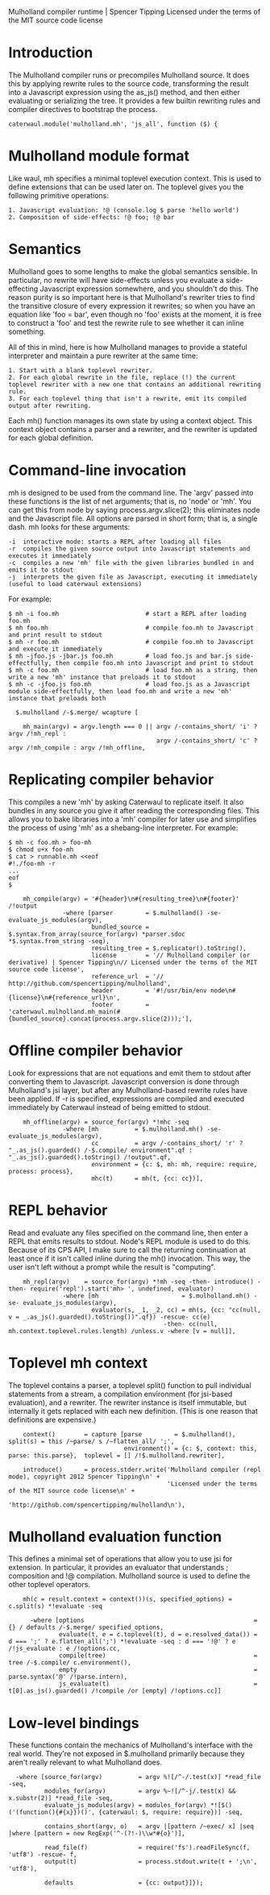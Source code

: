 Mulholland compiler runtime | Spencer Tipping
Licensed under the terms of the MIT source code license

# Introduction

The Mulholland compiler runs or precompiles Mulholland source. It does this by applying rewrite rules to the source code, transforming the result into a Javascript expression using the
as_js() method, and then either evaluating or serializing the tree. It provides a few builtin rewriting rules and compiler directives to bootstrap the process.

    caterwaul.module('mulholland.mh', 'js_all', function ($) {

# Mulholland module format

Like waul, mh specifies a minimal toplevel execution context. This is used to define extensions that can be used later on. The toplevel gives you the following primitive operations:

    1. Javascript evaluation: !@ (console.log $ parse 'hello world')
    2. Composition of side-effects: !@ foo; !@ bar

# Semantics

Mulholland goes to some lengths to make the global semantics sensible. In particular, no rewrite will have side-effects unless you evaluate a side-effecting Javascript expression somewhere,
and you shouldn't do this. The reason purity is so important here is that Mulholland's rewriter tries to find the transitive closure of every expression it rewrites; so when you have an
equation like 'foo = bar', even though no 'foo' exists at the moment, it is free to construct a 'foo' and test the rewrite rule to see whether it can inline something.

All of this in mind, here is how Mulholland manages to provide a stateful interpreter and maintain a pure rewriter at the same time:

    1. Start with a blank toplevel rewriter.
    2. For each global rewrite in the file, replace (!) the current toplevel rewriter with a new one that contains an additional rewriting rule.
    3. For each toplevel thing that isn't a rewrite, emit its compiled output after rewriting.

Each mh() function manages its own state by using a context object. This context object contains a parser and a rewriter, and the rewriter is updated for each global definition.

# Command-line invocation

mh is designed to be used from the command line. The 'argv' passed into these functions is the list of net arguments; that is, no 'node' or 'mh'. You can get this from node by saying
process.argv.slice(2); this eliminates node and the Javascript file. All options are parsed in short form; that is, a single dash. mh looks for these arguments:

    -i  interactive mode: starts a REPL after loading all files
    -r  compiles the given source output into Javascript statements and executes it immediately
    -c  compiles a new 'mh' file with the given libraries bundled in and emits it to stdout
    -j  interprets the given file as Javascript, executing it immediately (useful to load caterwaul extensions)

For example:

    $ mh -i foo.mh                        # start a REPL after loading foo.mh
    $ mh foo.mh                           # compile foo.mh to Javascript and print result to stdout
    $ mh -r foo.mh                        # compile foo.mh to Javascript and execute it immediately
    $ mh -jfoo.js -jbar.js foo.mh         # load foo.js and bar.js side-effectfully, then compile foo.mh into Javascript and print to stdout
    $ mh -c foo.mh                        # load foo.mh as a string, then write a new 'mh' instance that preloads it to stdout
    $ mh -c -jfoo.js foo.mh               # load foo.js as a Javascript module side-effectfully, then load foo.mh and write a new 'mh' instance that preloads both

      $.mulholland /-$.merge/ wcapture [

        mh_main(argv) = argv.length === 0 || argv /-contains_short/ 'i' ? argv /!mh_repl :
                                             argv /-contains_short/ 'c' ? argv /!mh_compile : argv /!mh_offline,

# Replicating compiler behavior

This compiles a new 'mh' by asking Caterwaul to replicate itself. It also bundles in any source you give it after reading the corresponding files. This allows you to bake libraries into a 'mh'
compiler for later use and simplifies the process of using 'mh' as a shebang-line interpreter. For example:

    $ mh -c foo.mh > foo-mh
    $ chmod u+x foo-mh
    $ cat > runnable.mh <<eof
    #!./foo-mh -r
    ...
    eof
    $

        mh_compile(argv) = '#{header}\n#{resulting_tree}\n#{footer}' /!output
                   -where [parser         = $.mulholland() -se- evaluate_js_modules(argv),
                           bundled_source = $.syntax.from_array(source_for(argv) *parser.sdoc *$.syntax.from_string -seq),
                           resulting_tree = $.replicator().toString(),
                           license        = '// Mulholland compiler (or derivative) | Spencer Tipping\n// Licensed under the terms of the MIT source code license',
                           reference_url  = '// http://github.com/spencertipping/mulholland',
                           header         = '#!/usr/bin/env node\n#{license}\n#{reference_url}\n',
                           footer         = 'caterwaul.mulholland.mh_main(#{bundled_source}.concat(process.argv.slice(2)));'],

# Offline compiler behavior

Look for expressions that are not equations and emit them to stdout after converting them to Javascript. Javascript conversion is done through Mulholland's jsi layer, but after any
Mulholland-based rewrite rules have been applied. If -r is specified, expressions are compiled and executed immediately by Caterwaul instead of being emitted to stdout.

        mh_offline(argv) = source_for(argv) *!mhc -seq
                   -where [mh          = $.mulholland.mh() -se- evaluate_js_modules(argv),
                           cc          = argv /-contains_short/ 'r' ? "_.as_js().guarded() /-$.compile/ environment".qf : "_.as_js().guarded().toString() /!output".qf,
                           environment = {c: $, mh: mh, require: require, process: process},
                           mhc(t)      = mh(t, {cc: cc})],

# REPL behavior

Read and evaluate any files specified on the command line, then enter a REPL that emits results to stdout. Node's REPL module is used to do this. Because of its CPS API, I make sure to call
the returning continuation at least once if it isn't called inline during the mh() invocation. This way, the user isn't left without a prompt while the result is "computing".

        mh_repl(argv)    = source_for(argv) *!mh -seq -then- introduce() -then- require('repl').start('mh> ', undefined, evaluator)
                   -where [mh                       = $.mulholland.mh() -se- evaluate_js_modules(argv),
                           evaluator(s, _1, _2, cc) = mh(s, {cc: "cc(null, v = _.as_js().guarded().toString())".qf}) -rescue- cc(e)
                                               -then- cc(null, mh.context.toplevel.rules.length) /unless.v -where [v = null]],

# Toplevel mh context

The toplevel contains a parser, a toplevel split() function to pull individual statements from a stream, a compilation environment (for jsi-based evaluation), and a rewriter. The rewriter
instance is itself immutable, but internally it gets replaced with each new definition. (This is one reason that definitions are expensive.)

        context()        = capture [parse         = $.mulholland(),                            split(s) = this /~parse/ s /~flatten_all/ ';',
                                    environment() = {c: $, context: this, parse: this.parse},  toplevel = [] /!$.mulholland.rewriter],

        introduce()      = process.stderr.write('Mulholland compiler (repl mode), copyright 2012 Spencer Tipping\n' +
                                                'Licensed under the terms of the MIT source code license\n' +
                                                'http://github.com/spencertipping/mulholland\n'),

# Mulholland evaluation function

This defines a minimal set of operations that allow you to use jsi for extension. In particular, it provides an evaluator that understands ; composition and !@ compilation. Mulholland source
is used to define the other toplevel operators.

        mh(c = result.context = context())(s, specified_options) = c.split(s) *!evaluate -seq

          -where [options                                               = {} / defaults /-$.merge/ specified_options,
                  evaluate(t, e = c.toplevel(t), d = e.resolved_data()) = d === ';' ? e.flatten_all(';') *!evaluate -seq : d === '!@' ? e /!js_evaluate : e /!options.cc,
                  compile(tree)                                         = tree /-$.compile/ c.environment(),
                  empty                                                 = parse.syntax('@' /!parse.intern),
                  js_evaluate(t)                                        = t[0].as_js().guarded() /!compile /or [empty] /!options.cc]]

# Low-level bindings

These functions contain the mechanics of Mulholland's interface with the real world. They're not exposed in $.mulholland primarily because they aren't really relevant to what Mulholland does.

      -where [source_for(argv)          = argv %![/^-/.test(x)] *read_file -seq,
              modules_for(argv)         = argv %~![/^-j/.test(x) && x.substr(2)] *read_file -seq,
              evaluate_js_modules(argv) = modules_for(argv) *![$()('(function(){#{x}})()', {caterwaul: $, require: require})] -seq,

              contains_short(argv, o)   = argv |[pattern /~exec/ x] |seq |where [pattern = new RegExp('^-(?!-)\\w*#{o}')],

              read_file(f)              = require('fs').readFileSync(f, 'utf8') -rescue- f,
              output(t)                 = process.stdout.write(t + ';\n', 'utf8'),

              defaults                  = {cc: output}]});